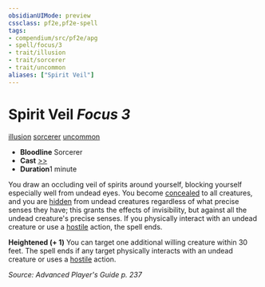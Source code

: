 ```yaml
---
obsidianUIMode: preview
cssclass: pf2e,pf2e-spell
tags:
- compendium/src/pf2e/apg
- spell/focus/3
- trait/illusion
- trait/sorcerer
- trait/uncommon
aliases: ["Spirit Veil"]
---
```

# Spirit Veil *Focus 3*   
[illusion](rules/traits/illusion.md "Illusion School Trait")  [sorcerer](rules/traits/sorcerer.md "Sorcerer Class Trait")  [uncommon](rules/traits/uncommon.md "Uncommon Rarity Trait")  

- **Bloodline** Sorcerer
- **Cast** [>>](rules/core-rulebook/chapter-9-playing-the-game.md#Actions "Two-Action") 
- **Duration**1 minute

You draw an occluding veil of spirits around yourself, blocking yourself especially well from undead eyes. You become [concealed](rules/conditions.md#Concealed) to all creatures, and you are [hidden](rules/conditions.md#Hidden) from undead creatures regardless of what precise senses they have; this grants the effects of invisibility, but against all the undead creature's precise senses. If you physically interact with an undead creature or use a [hostile](rules/conditions.md#Hostile) action, the spell ends.

**Heightened (+ 1)** You can target one additional willing creature within 30 feet. The spell ends if any target physically interacts with an undead creature or uses a [hostile](rules/conditions.md#Hostile) action.

*Source: Advanced Player's Guide p. 237*
